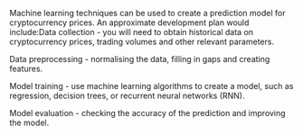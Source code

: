 Machine learning techniques can be used to create a prediction model for cryptocurrency prices. An approximate development plan would include:Data collection - you will need to obtain historical data on cryptocurrency prices, trading volumes and other relevant parameters.

Data preprocessing - normalising the data, filling in gaps and creating features.

Model training - use machine learning algorithms to create a model, such as regression, decision trees, or recurrent neural networks (RNN).

Model evaluation - checking the accuracy of the prediction and improving the model.
